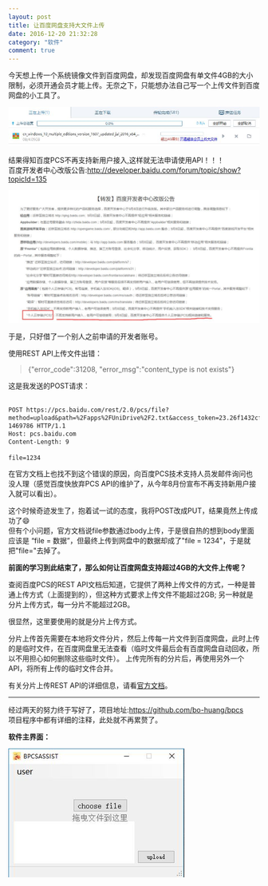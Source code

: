 ```yaml
---
layout: post
title: 让百度网盘支持大文件上传
date: 2016-12-20 21:32:28 
category: "软件"
comment: true
---
```


今天想上传一个系统镜像文件到百度网盘，却发现百度网盘有单文件4GB的大小限制，必须开通会员才能上传。无奈之下，只能想办法自己写一个上传文件到百度网盘的小工具了。

![largefile_upload_limited](/images/posts/largefile_upload_limited.jpg "largefile_upload_limited")

结果得知百度PCS不再支持新用户接入,这样就无法申请使用API！！！    
百度开发者中心改版公告:<http://developer.baidu.com/forum/topic/show?topicId=135>

![pcs_close](/images/posts/bpcs_close.jpg "bpcs_close")

于是，只好借了一个别人之前申请的开发者账号。

使用REST API上传文件出错：

> {"error_code":31208, "error_msg":"content_type is not exists"}

这是我发送的POST请求：

```

POST https://pcs.baidu.com/rest/2.0/pcs/file?method=upload&path=%2Fapps%2FUniDrive%2F2.txt&access_token=23.26f1432cfea025daacf30d58b71f326d.2592000.1484916550.363287424-1469786 HTTP/1.1  
Host: pcs.baidu.com  
Content-Length: 9  

file=1234

```

在官方文档上也找不到这个错误的原因，向百度PCS技术支持人员发邮件询问也没人理（感觉百度快放弃PCS API的维护了，从今年8月份宣布不再支持新用户接入就可以看出）。

这个时候奇迹发生了，抱着试一试的态度，我将POST改成PUT，结果竟然上传成功了:smile:   
但有个小问题，官方文档说file参数通过body上传，于是很自热的想到body里面应该是 “file = 数据”，但最终上传到网盘中的数据却成了"file = 1234"，于是就把"file="去掉了。

**前面的学习到此结束了，那么如何让百度网盘支持超过4GB的大文件上传呢？**

查阅百度PCS的REST API文档后知道，它提供了两种上传文件的方式，一种是普通上传方式（上面提到的），但这种方式要求上传文件不能超过2GB; 另一种就是分片上传方式，每一分片不能超过2GB。

很显然，这里要使用的就是分片上传方式。    

分片上传首先需要在本地将文件分片，然后上传每一片文件到百度网盘，此时上传的是临时文件，在百度网盘里无法查看（临时文件最后会有百度网盘自动回收，所以不用担心如何删除这些临时文件）。 上传完所有的分片后，再使用另外一个API，将所有上传的临时文件合并。

有关分片上传REST API的详细信息，请看[官方文档][]。

[官方文档]: <http://developer.baidu.com/wiki/index.php?title=docs/pcs/rest/file_data_apis_list#.E5.88.86.E7.89.87.E4.B8.8A.E4.BC.A0.E2.80.94.E6.96.87.E4.BB.B6.E5.88.86.E7.89.87.E5.8F.8A.E4.B8.8A.E4.BC.A0>

---

经过两天的努力终于写好了，项目地址:<https://github.com/bo-huang/bpcs>       
项目程序中都有详细的注释，此处就不再累赘了。

**软件主界面：**

![bpcs_ui](/images/posts/bpcs_ui.jpg "bpcs")
